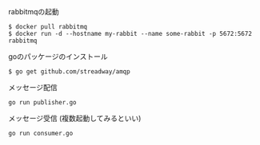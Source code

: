 
rabbitmqの起動

```
$ docker pull rabbitmq
$ docker run -d --hostname my-rabbit --name some-rabbit -p 5672:5672 rabbitmq
```

goのパッケージのインストール

```
$ go get github.com/streadway/amqp
```

メッセージ配信

```
go run publisher.go
```

メッセージ受信 (複数起動してみるといい)

```
go run consumer.go
```
